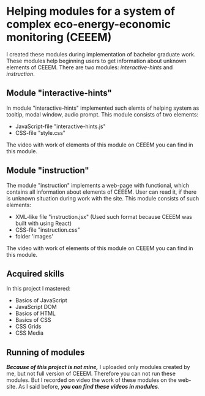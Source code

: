 # Helping modules for a system of complex eco-energy-economic monitoring (CEEEM)

I created these modules during implementation of bachelor graduate work.
These modules help beginning users to get information about unknown elements of CEEEM. There are two modules: _interactive-hints_ and _instruction_.

## Module "interactive-hints"
In module "interactive-hints" implemented such elemts of helping system as tooltip, modal window, audio prompt. This module consists of two elements:
- JavaScript-file "interactive-hints.js"
- CSS-file "style.css"

The video with work of elements of this module on CEEEM you can find in this module.

## Module "instruction"
The module "instruction" implements a web-page with functional, which contains all information about elements of CEEEM. User can read it, if there is unknown situation during work with the site.
This module consists of such elements:
- XML-like file "instruction.jsx" (Used such format because CEEEM was built with using React)
- CSS-file "instruction.css"
- folder 'images'

The video with work of elements of this module on CEEEM you can find in this module.


## Acquired skills
In this project I mastered:
- Basics of JavaScript
- JavaScript DOM
- Basics of HTML
- Basics of CSS
- CSS Grids
- CSS Media

## Running of modules
***Because of this project is not mine,*** I uploaded only modules created by me, but not full version of CEEEM. Therefore you can not run these modules. But I recorded on video the work of these modules on the web-site. As I said before, ***you can find these videos in modules***.
